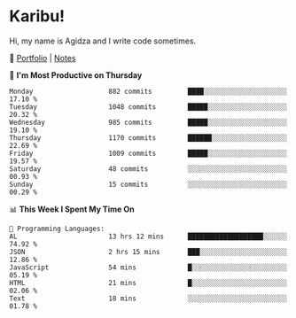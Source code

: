 # Karibu!
Hi, my name is Agidza and I write code sometimes.

🫧 [Portfolio](https://lynnagidza.github.io/) | [Notes](https://medium.com/me/stories/public)

<!--START_SECTION:waka-->
📅 **I'm Most Productive on Thursday** 

```text
Monday                   882 commits         ████░░░░░░░░░░░░░░░░░░░░░   17.10 % 
Tuesday                  1048 commits        █████░░░░░░░░░░░░░░░░░░░░   20.32 % 
Wednesday                985 commits         █████░░░░░░░░░░░░░░░░░░░░   19.10 % 
Thursday                 1170 commits        ██████░░░░░░░░░░░░░░░░░░░   22.69 % 
Friday                   1009 commits        █████░░░░░░░░░░░░░░░░░░░░   19.57 % 
Saturday                 48 commits          ░░░░░░░░░░░░░░░░░░░░░░░░░   00.93 % 
Sunday                   15 commits          ░░░░░░░░░░░░░░░░░░░░░░░░░   00.29 % 
```


📊 **This Week I Spent My Time On** 

```text
💬 Programming Languages: 
AL                       13 hrs 12 mins      ███████████████████░░░░░░   74.92 % 
JSON                     2 hrs 15 mins       ███░░░░░░░░░░░░░░░░░░░░░░   12.86 % 
JavaScript               54 mins             █░░░░░░░░░░░░░░░░░░░░░░░░   05.19 % 
HTML                     21 mins             █░░░░░░░░░░░░░░░░░░░░░░░░   02.06 % 
Text                     18 mins             ░░░░░░░░░░░░░░░░░░░░░░░░░   01.78 % 
```


<!--END_SECTION:waka-->
<!--#### 💟 **Digital Swag**
[![@agidza's Holopin board](https://holopin.me/agidza)](https://holopin.io/@agidza)
